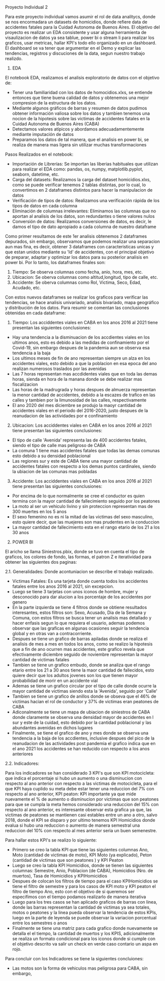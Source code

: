 Proyecto Individual 2

Para este proyecto individual vamos asumir el rol de data analitycs, donde se nos encormadara un datasets de homicidios, donde refiere data de accidentes fatales para la 
Cuidad Autonoma de Buenos Aires. El objetivo del proyecto es realizar un EDA consistente y usar alguna herramienta de visaulizacion de datos ya sea tablue, power bi o stream li
para realizar los graficos, usar metricas, hallar KPI's todo ello organizado en un dashboard. El dashboard se va tener que argumentar en el Demo y explicar las tendencias, registros 
y discuciones de la data, segun nuestro trabajo realizdo.

1. EDA

El notebook EDA, realizamos el analisis exploratorio de datos con el objetivo de:

*  Tener una familiaridad con los datos de homocidios.xlxs, se entiende entonces que tiene buena calidad de datos y obtenemos una mejor compresion de la estructura de los datos.
* Mediante algunos gráficos de barras y resumen de datos pudimos obtener información valiosa sobre los datos y tambien tenemos una nocion de la hipotesis sobre las victimas de accidentes
   fatales en la Cuidad Autonoma de Buenos Aires (CABA)
* Detectamos valores atípicos y abordamos adecuadamentemente mediante imputación de datos
* Preparamos los datos de tal manera, que el analisis en power bi, se realiza de manera mas ligera sin utilizar muchas transformaciones

Pasos Realizados en el notebook:

* Importación de Librerías: Se importan las liberias habituales que utilizan para realizar el EDA como: pandas, os, numpy, matplotlib.pyplot, seaborn, datetime, etc.
* Carga del datasets: Realizamos la carga del dataset homicidios.xlxs, como se puede verificar tenemos 2 tablas distintas, por lo cual, lo convertimos en 2 dataframes distintos para hacer la manipulacion de datos
* Verificación de tipos de datos: Realizamos una verificación rápida de los tipos de datos en cada columna
* Eliminación de columnas irrelevantes: Eliminamos las columnas que no aportan al analisis de los datos, son redundantes o tiene valores nulos
* Conversión de datos: Realizamos conversiones de datos, es decir, le damos el tipo de dato apropiado a cada columna de nuestro dataframe

Como primer resultamos de este 1er analisis obtenemos 2 dataframes depurados, sin embargo, observamos que podemos realizar una separacion aun mas fina, es decir, obtener 3 dataframes con caracteristicas unicas y que estan unidos mediante su 'Id' de accidentes, con el principal objetivo de preparar, adaptar y optimizar los datos para su posterior analisis en power bi. Por lo tanto, los dataframes finales son: 

1. Tiempo: Se observa columnas como fecha, anio, hora, mes, etc.  
2. Ubicacion: Se oberva columnas como altitud,longitud, tipo de calle, etc.
3. Accidente: Se oberva columnas como Rol, Victima, Seco, Edad, Acudado, etc.

Con estos nuevos dataframes se realizar los graficos para verificar las tendencias, se hace analisis univariado, analisis bivariado, mapa geográfico y distribución de los datos. Para resumir se comentan las conclusiones obtenidas en cada dataframe:

1. Tiempo: Los acciddentes viales en CABA en los anos 2016 al 2021 tiene presentan las siguientes conclusiones:

* Hay una tendencia a la disminuacion de los accdientes viales en los ultimos anos, esto es debido a las medidas de confinamiento por el Covid-19, sin embargo despues de la pandemia aun se observa esa tendencia a la baja
* Los ultimos meses de fin de ano representan siempre un alza en los accidentes viales, esto debido a que la poblacion en esa epoca del ano realizan numerosos traslados por las avenidas
* Las 7 horas representan mas accdidentes viales que en toda las demas horas, sienda en hora de la manana donde se debe realizar mas fiscalizacion
* Las horas de la madrugrada y horas despues de almuerza representan la menor cantidad de accidentes, debido a la escazes de trafico en las calles y tambien por la limunosidad de las calles, respectivamente
* El ano 2020 del mes diciembre se produjo la maoyr cantidad de accidentes viales en el periodo del 2016-2020, justo despues de la reanudacion de las actividades por e confinamiento

2. Ubicacion: Los acciddentes viales en CABA en los anos 2016 al 2021 tiene presentan las siguientes conclusiones:

* El tipo de calle 'Avenida' representa las de 400 accidentes fatales, siendo el tipo de calle mas peligroso de CABA
* La comuna 1 tiene mas accidentes fatales que todas las demas comunas esto debido a su densidad poblacional
* Las regiones sur y este de CABA tiene una mayor cantidad de accidentes fatales con respecto a los demas puntos cardinales, siendo la ubiacion de las comunas mas pobladas

3. Accidente: Los acciddentes viales en CABA en los anos 2016 al 2021 tiene presentan las siguientes conclusiones:

* Por encima de lo que normalmente se cree el conductor es quien termina con la mayor cantidad de fallecimiento seguido por los peatones
* La moto al ser un vehiculo livino y sin proteccion representan mas de 300 muertes en los 5 anos
* El sexo femenino no es ni la mitad de las victimas del sexo masculino, esto quiere decir, que las muejeres son mas prudentes en la conduccion
* La mayor cantidad de fallecimiento esta en el rango etario de los 21 a los 30 anos

2. POWER BI

El aricho se llama Siniestros.pbix, donde se tuvo en cuenta el tipo de graficos, los colores de fondo, las formas, el patron Z e iteratividad para obtener las siguientes dos paginas:

2.1. Generalidades: Donde acontuniacion se describe el trabajo realizado.

* Victimas Fatales: Es una tarjeta donde cuenta todos los accidentes fatales entre los anos 2016 al 2021, sin excepcion.
* Luego se tiene 3 tarjetas con unos iconos de hombre, mujer y desconocido para dar alucion a los porcentaje de los accidentes por genero
* En la parte izquierda se tiene 4 filtros donde se obtiene resultados interesantes, estos filtros son: Sexo, Acusado, Dia de la Semana y Comuna, con estos filtros se busca tener un analisis mas detallado y hacer enfasis segun lo que requiera el usuario, ademas podemos observar que las graficas en algunas ocasiones seguir la tendencia global y en otras van a contracorriente.
* Despues se tiene un grafico de barras apiladas donde se realiza el analisis de mes a mes en todos los anos, como se realizo la hipotesis que a fin de ano ocurren mas accidentes, este grafico revela que efectivamente diciembre seguido de noviembre representan la mayor cantidad de victimas fatales
* Tambien se tiene un grafico embudo, donde se analiza que el rango etario entre los 21 a 30 anos tiene la maor cantidad de fallecidos, esto quiere decir que los adultos jovenes son los que tienen mayor probabilidad de morir en un accidente vial
* Ademas se tiene un grafico circular por el tipo de calle donde ocurre la mayor cantidad de victimas siendo esta la 'Avenida', seguido por 'Calle'
* Tambien se tiene un grafico de anillos donde se obseva que el 46% de victimas hacian el rol de conductor y 37% de victimas eran peatones de CABA
* Adiconalmente se tiene un mapa de ubiacion de siniestros de CABA donde claramente se observa una densidad mayor de accidentes en l sur y este de la cuidad, esto debido por la cantidad poblacional y las abundantes avenidas en dichos lugares
* Finalmente, se tiene el grafico de ano y mes donde se observa una tendencia a la baja de los accdientes, inclusive despues del pico de la reanudacion de las actividades post pandemia el grafico indica que en el ano 2021 los accidentes se han reducido con respecto a los anos anteriores

2.2. Indicadores: 

Para los indicadores se han considerado 3 KPI's que son KPI motocicleta: que indica el porcentaje si hubo un aumento o una disminucion con respecto al ano anterior con respecto a las victimas de motocicleta, para el que KPI haya cuplido su meta debe estar tener una reduccion del 7% con respecto al ano anterior, KPI peaton: KPI importante ya que mide nuevamente el % de aumento o disminucion por victimas que son peatones para que se cumpla la meta hemos considerado una reduccion del 15% con respecto al ano anterior, es interesante observar esta grafica ya que, las victimas de peatones se mantienen casi estables entre un ano a otro, salvo 2018, donde el KPI se disparo y por ultimo tenemos KPI Homicidios donde evalua si hubo una reduccion o aumento de manera semestral una reduccion del 10% con respecto al mes anterior seria un buen semenestre.

Para hallar estos KPI's se realizo lo siguiente:

* Primero se creo la tabla KPI que tiene las siguientes columnas Ano, Moto (cantidad de victimas de moto), KPI Moto (ya explicado), Peton (cantidad de victimas que son peatones ) y KPI Peaton
* Luego se creo la tabla KPI Homicidios, donde se tienen las siguientes columnas: Semestre, Anio, Poblacion (de CABA), Homicidios (Nro. de muertos), Tasa de Homicidios y KPIHomicidios
* Despues de colocan los filtros de tiempo para el caso KPIHomicidios se tiene el filtro de semestre y para los casos de KPI moto y KPI peaton el filtro de tiempo Ano, esto con el objetivo de si queremos ser especifimos con el tiempo podamos realizarlo de manera iterativa
* Luego para los tres casos se han aplicado graficos de barras con linea, donde las barras representan la cantidad de victimas ya sea totales, motos o peatones y la linea pueda observar la tendencia de estos KPIs, luego en la parte de leyenda se puede observar la variacion porcentual entre los semestres o anos
* Finalmente se tiene una matriz para cada grafico donde nuevamente se detalla el el tiempo, la cantidad de muertos y los KPIS, adicionalmente se realiza un formato condicional para los iconos donde si cumple con el objetivo descrito va salir un check en verde caso contario un aspa en rojo.

Para concluir con los Indicadores se tiene la siguientes concluiones:

* Las motos son la forma de vehiculos mas peligrosa para CABA, sin embargo, 


